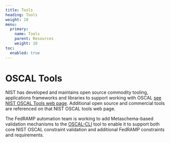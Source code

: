 ```yaml
---
title: Tools
heading: Tools
weight: 10
menu:
  primary:
    name: Tools
    parent: Resources
    weight: 10
toc:
  enabled: true
---
```

# OSCAL Tools

NIST has developed and maintains open source commodity tooling, applications frameworks and libraries to support working with OSCAL [see NIST OSCAL Tools web page](https://pages.nist.gov/OSCAL/resources/tools/).  Additional open source and commercial tools are referenced on that NIST OSCAL tools web page.  

The FedRAMP automation team is working to add Metaschema-based validation mechanisms to the [OSCAL-CLI](https://github.com/usnistgov/oscal-cli) tool to enable it to support both core NIST OSCAL constraint validation and additional FedRAMP constraints and requirements.
